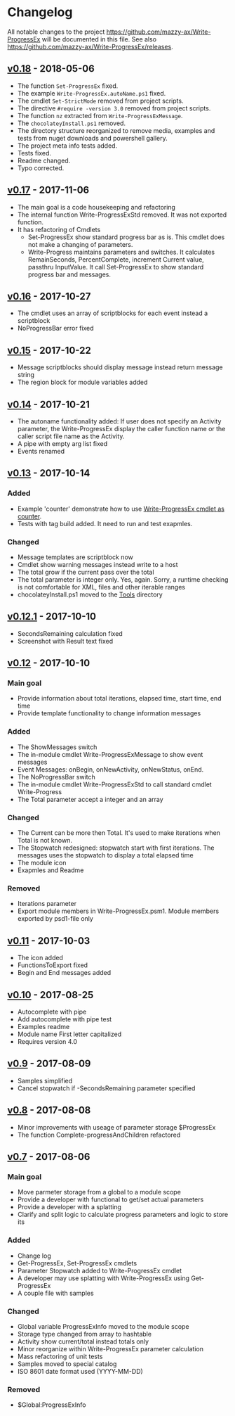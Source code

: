 # Changelog

All notable changes to the project <https://github.com/mazzy-ax/Write-ProgressEx> will be documented in this file. See also <https://github.com/mazzy-ax/Write-ProgressEx/releases>.

## [v0.18](https://github.com/mazzy-ax/Write-ProgressEx/compare/v0.17...v0.18) - 2018-05-06

* The function `Set-ProgressEx` fixed.
* The example `Write-ProgressEx.autoName.ps1` fixed.
* The cmdlet `Set-StrictMode` removed from project scripts.
* The directive `#require -version 3.0` removed from project scripts.
* The function `nz` extracted from `Write-ProgressExMessage`.
* The `chocolateyInstall.ps1` removed.
* The directory structure reorganized to remove media, examples and tests from nuget downloads and powershell gallery.
* The project meta info tests added.
* Tests fixed.
* Readme changed.
* Typo corrected.

## [v0.17](https://github.com/mazzy-ax/Write-ProgressEx/compare/v0.16...v0.17) - 2017-11-06

* The main goal is a code housekeeping and refactoring
* The internal function Write-ProgressExStd removed. It was not exported function.
* It has refactoring of Cmdlets
  * Set-ProgressEx show standard progress bar as is. This cmdlet does not make a changing of parameters.
  * Write-Progress maintains parameters and switches. It calculates RemainSeconds, PercentComplete, increment Current value, passthru InputValue. It call Set-ProgressEx to show standard progress bar and messages.

## [v0.16](https://github.com/mazzy-ax/Write-ProgressEx/compare/v0.15...v0.16) - 2017-10-27

* The cmdlet uses an array of scriptblocks for each event instead a scriptblock
* NoProgressBar error fixed

## [v0.15](https://github.com/mazzy-ax/Write-ProgressEx/compare/v0.14...v0.15) - 2017-10-22

* Message scriptblocks should display message instead return message string
* The region block for module variables added

## [v0.14](https://github.com/mazzy-ax/Write-ProgressEx/compare/v0.13...v0.14) - 2017-10-21

* The autoname functionality added: If user does not specify an Activity parameter, the Write-ProgressEx display the caller function name or the caller script file name as the Activity.
* A pipe with empty arg list fixed
* Events renamed

## [v0.13](https://github.com/mazzy-ax/Write-ProgressEx/compare/v0.12...v0.13) - 2017-10-14

### Added

* Example 'counter' demonstrate how to use [Write-ProgressEx cmdlet as counter](Examples/Write-ProgressEx.counter.ps1).
* Tests with tag build added. It need to run and test exapmles.

### Changed

* Message templates are scriptblock now
* Cmdlet show warning messages instead write to a host
* The total grow if the current pass over the total
* The total parameter is integer only. Yes, again. Sorry, a runtime checking is not comfortable for XML, files and other iterable ranges
* chocolateyInstall.ps1 moved to the [Tools](Tools/) directory

## [v0.12.1](https://github.com/mazzy-ax/Write-ProgressEx/compare/v0.12...v0.12.1) - 2017-10-10

* SecondsRemaining calculation fixed
* Screenshot with Result text fixed

## [v0.12](https://github.com/mazzy-ax/Write-ProgressEx/compare/v0.11...v0.12) - 2017-10-10

### Main goal

* Provide information about total iterations, elapsed time, start time, end time
* Provide template functionality to change information messages

### Added

* The ShowMessages switch
* The in-module cmdlet Write-ProgressExMessage to show event messages
* Event Messages: onBegin, onNewActivity, onNewStatus, onEnd.
* The NoProgressBar switch
* The in-module cmdlet Write-ProgressExStd to call standard cmdlet Write-Progress
* The Total parameter accept a integer and an array

### Changed

* The Current can be more then Total. It's used to make iterations when Total is not known.
* The Stopwatch redesigned: stopwatch start with first iterations. The messages uses the stopwatch to display a total elapsed time
* The module icon
* Exapmles and Readme

### Removed

* Iterations parameter
* Export module members in Write-ProgressEx.psm1. Module members exported by psd1-file only

## [v0.11](https://github.com/mazzy-ax/Write-ProgressEx/compare/v0.10...v0.11) - 2017-10-03

* The icon added
* FunctionsToExport fixed
* Begin and End messages added

## [v0.10](https://github.com/mazzy-ax/Write-ProgressEx/compare/v0.9...v0.10) - 2017-08-25

* Autocomplete with pipe
* Add autocomplete with pipe test
* Examples readme
* Module name First letter capitalized
* Requires version 4.0

## [v0.9](https://github.com/mazzy-ax/Write-ProgressEx/compare/v0.8...v0.9) - 2017-08-09

* Samples simplified
* Cancel stopwatch if -SecondsRemaining parameter specified

## [v0.8](https://github.com/mazzy-ax/Write-ProgressEx/compare/v0.7...v0.8) - 2017-08-08

* Minor improvements with useage of parameter storage $ProgressEx
* The function Complete-progressAndChildren refactored

## [v0.7](https://github.com/mazzy-ax/Write-ProgressEx/compare/v0.6...v0.7) - 2017-08-06

### Main goal

* Move parmeter storage from a global to a module scope
* Provide a developer with functional to get/set actual parameters
* Provide a developer with a splatting
* Clarify and split logic to calculate progress parameters and logic to store its

### Added

* Change log
* Get-ProgressEx, Set-ProgressEx cmdlets
* Parameter Stopwatch added to Write-ProgressEx cmdlet
* A developer may use splatting with Write-ProgressEx using Get-ProgressEx
* A couple file with samples

### Changed

* Global variable ProgressExInfo moved to the module scope
* Storage type changed from array to hashtable
* Activity show current/total instead totals only
* Minor reorganize within Write-ProgressEx parameter calculation
* Mass refactoring of unit tests
* Samples moved to special catalog
* ISO 8601 date format used (YYYY-MM-DD)

### Removed

* $Global:ProgressExInfo

